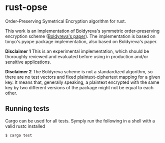 # rust-opse
Order-Preserving Symetrical Encryption algorithm for rust.

This work is an implementation of Boldyreva's symmetric order-preserving encryption scheme ([Boldyreva's paper](http://www.cc.gatech.edu/~aboldyre/papers/bclo.pdf)).
The implementation is based on tonyo's pyope package implementation, also based on Boldyreva's paper.

**Disclaimer 1** This is an experimental implementation, which should be thoroughly reviewed and evaluated before using in production and/or sensitive applications.

**Disclaimer 2** The Boldyreva scheme is not a standardized algorithm, so there are no test vectors and fixed plaintext-ciphertext mapping for a given key. It means that, generally speaking, a plaintext encrypted with the same key by two different versions of the package might not be equal to each other.

Running tests
-------------
Cargo can be used for all tests. Symply run the following in a shell with a valid rustc installed

```shell
$ cargo test
```

